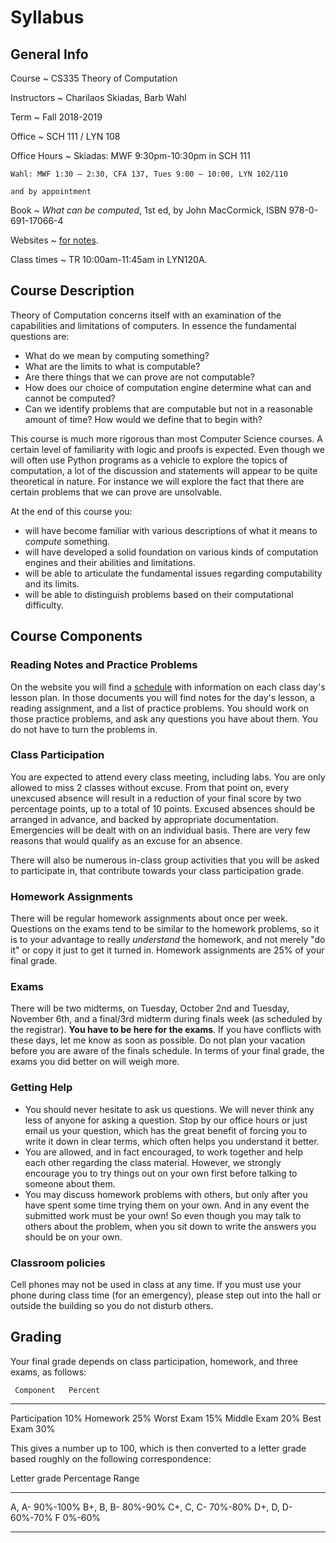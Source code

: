 # Syllabus

## General Info

Course
  ~ CS335 Theory of Computation

Instructors
  ~ Charilaos Skiadas, Barb Wahl

Term
  ~ Fall 2018-2019

Office
  ~ SCH 111 / LYN 108

Office Hours
  ~ Skiadas: MWF 9:30pm-10:30pm in SCH 111

    Wahl: MWF 1:30 – 2:30, CFA 137, Tues 9:00 – 10:00, LYN 102/110

    and by appointment

Book
  ~ *What can be computed*, 1st ed, by John MacCormick, ISBN 978-0-691-17066-4

Websites
  ~ [for notes](http://skiadas.github.io/TheoryCompCourse/site/).

Class times
  ~ TR 10:00am-11:45am in LYN120A.

## Course Description

Theory of Computation concerns itself with an examination of the capabilities and limitations of computers. In essence the fundamental questions are:

- What do we mean by computing something?
- What are the limits to what is computable?
- Are there things that we can prove are not computable?
- How does our choice of computation engine determine what can and cannot be computed?
- Can we identify problems that are computable but not in a reasonable amount of time? How would we define that to begin with?

This course is much more rigorous than most Computer Science courses. A certain level of familiarity with logic and proofs is expected. Even though we will often use Python programs as a vehicle to explore the topics of computation, a lot of the discussion and statements will appear to be quite theoretical in nature. For instance we will explore the fact that there are certain problems that we can prove are unsolvable.

At the end of this course you:

- will have become familiar with various descriptions of what it means to *compute* something.
- will have developed a solid foundation on various kinds of computation engines and their abilities and limitations.
- will be able to articulate the fundamental issues regarding computability and its limits.
- will be able to distinguish problems based on their computational difficulty.

## Course Components

### Reading Notes and Practice Problems

On the website you will find a [schedule](http://skiadas.github.io/TheoryCompCourse/site/schedule.html) with information on each class day's lesson plan. In those documents you will find notes for the day's lesson, a reading assignment, and a list of practice problems. You should work on those practice problems, and ask any questions you have about them. You do not have to turn the problems in.

### Class Participation

You are expected to attend every class meeting, including labs. You are only allowed to miss 2 classes without excuse. From that point on, every unexcused absence will result in a reduction of your final score by two percentage points, up to a total of 10 points. Excused absences should be arranged in advance, and backed by appropriate documentation. Emergencies will be dealt with on an individual basis. There are very few reasons that would qualify as an excuse for an absence.

There will also be numerous in-class group activities that you will be asked to participate in, that contribute towards your class participation grade.

### Homework Assignments

There will be regular homework assignments about once per week. Questions on the exams tend to be similar to the homework problems, so it is to your advantage to really *understand* the homework, and not merely "do it" or copy it just to get it turned in. Homework assignments are 25% of your final grade.

### Exams

There will be two midterms, on Tuesday, October 2nd and Tuesday, November 6th, and a final/3rd midterm during finals week  (as scheduled by the registrar). **You have to be here for the exams**. If you have conflicts with these days, let me know as soon as possible. Do not plan your vacation before you are aware of the finals schedule. In terms of your final grade, the exams you did better on will weigh more.

### Getting Help

- You should never hesitate to ask us questions. We will never think any less of anyone for asking a question. Stop by our office hours or just email us your question, which has the great benefit of forcing you to write it down in clear terms, which often helps you understand it better.
- You are allowed, and in fact encouraged, to work together and help each other regarding the class material. However, we strongly encourage you to try things out on your own first before talking to someone about them.
- You may discuss homework problems with others, but only after you have spent some time trying them on your own. And in any event the submitted work must be your own! So even though you may talk to others about the problem, when you sit down to write the answers you should be on your own.

### Classroom policies

Cell phones may not be used in class at any time. If you must use your phone during class time (for an emergency), please step out into the hall or outside the building so you do not disturb others.

## Grading

Your final grade depends on class participation, homework, and three exams, as follows:

     Component   Percent
--------------  --------
 Participation       10%
      Homework       25%
    Worst Exam       15%
   Middle Exam       20%
     Best Exam       30%

This gives a number up to 100, which is then converted to a letter grade based roughly on the following correspondence:

 Letter grade     Percentage Range
--------------   -----------------
   A, A-                  90%-100%
   B+, B, B-               80%-90%
   C+, C, C-               70%-80%
   D+, D, D-               60%-70%
      F                     0%-60%
--------------   -----------------

